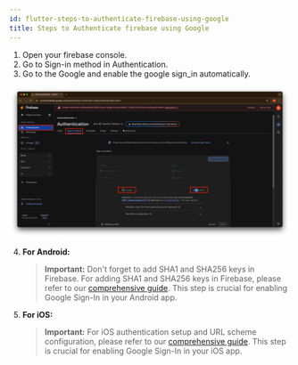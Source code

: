 ```yaml
---
id: flutter-steps-to-authenticate-firebase-using-google
title: Steps to Authenticate firebase using Google
---
```


1. Open your firebase console.
2. Go to Sign-in method in Authentication.
3. Go to the Google and enable the google sign_in automatically.

![eShop](/img/google_fcm.png) 

4. **For Android:**
    > **Important:** 
    > Don't forget to add SHA1 and SHA256 keys in Firebase. For adding SHA1 and SHA256 keys in Firebase, please refer to our <a href="https://wrteam-in.github.io/common_app_doc/GeneralSettings/firebase#-add-sha1--sha256-keys-in-firebase" target="_blank" rel="noopener noreferrer">comprehensive guide</a>. This step is crucial for enabling Google Sign-In in your Android app.

5. **For iOS:**
    > **Important:** 
    > For iOS authentication setup and URL scheme configuration, please refer to our <a href="https://wrteam-in.github.io/common_app_doc/GeneralSettings/firebase/#-for-ios-authentication-setup" target="_blank" rel="noopener noreferrer">comprehensive guide</a>. This step is crucial for enabling Google Sign-In in your iOS app.